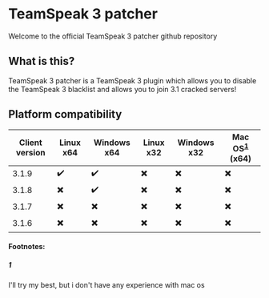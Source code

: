 # TeamSpeak 3 patcher
Welcome to the official TeamSpeak 3 patcher github repository

## What is this?
TeamSpeak 3 patcher is a TeamSpeak 3 plugin which allows you to disable the TeamSpeak 3 blacklist and allows you to join 3.1 cracked servers!

## Platform compatibility

| Client version | Linux x64 | Windows x64 | Linux x32 | Windows x32 | Mac OS<sup id="a1">[1](#Mac-OS)</sup> (x64) |
| --- | --- | --- | --- | --- | --- |
| 3.1.9 | :heavy_check_mark: | :heavy_check_mark: | :heavy_multiplication_x: | :heavy_multiplication_x: | :heavy_multiplication_x: |
| 3.1.8 | :heavy_multiplication_x: | :heavy_check_mark: | :heavy_multiplication_x: | :heavy_multiplication_x: | :heavy_multiplication_x: |
| 3.1.7 | :heavy_multiplication_x: | :heavy_multiplication_x: | :heavy_multiplication_x: | :heavy_multiplication_x: | :heavy_multiplication_x: |
| 3.1.6 | :heavy_multiplication_x: | :heavy_multiplication_x: | :heavy_multiplication_x: | :heavy_multiplication_x: | :heavy_multiplication_x: |

#### Footnotes:
##### 1
I'll try my best, but i don't have any experience with mac os
